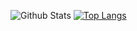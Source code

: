 ![Github Stats](https://github-readme-stats.vercel.app/api?username=zh28&show_icons=true&theme=dark)
[![Top Langs](https://github-readme-stats.vercel.app/api/top-langs/?username=zh28?hide=swift)](https://github.com/anuraghazra/github-readme-stats)
<!--
**zh28/zh28** is a ✨ _special_ ✨ repository because its `README.md` (this file) appears on your GitHub profile.

Here are some ideas to get you started:

- 🔭 I’m currently working on ...
- 🌱 I’m currently learning ...
- 👯 I’m looking to collaborate on ...
- 🤔 I’m looking for help with ...
- 💬 Ask me about ...
- 📫 How to reach me: ...
- 😄 Pronouns: ...
- ⚡ Fun fact: ...
-->
